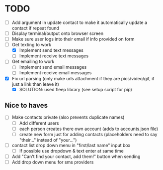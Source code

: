 # TODO

- [ ] Add argument in update contact to make it automatically update a contact if repeat found
- [ ] Display terminal/output onto browser screen
- [ ] Make sure user logs into their email if info provided on form
- [ ] Get texting to work
  - [X] Implement send text messages
  - [ ] Implement receive text messages
- [ ] Get emailing to work
  - [ ] Implement send email messages
  - [ ] Implement receive email messages
- [X] Fix url parsing (only make urls attachment if they are pics/video/gif, if just a link than leave it)
  - [X] SOLUTION: used fleep library (see setup script for pip)
  
## Nice to haves

- [ ] Make contacts private (also prevents duplicate names)
  - [ ] Add different users
  - [ ] each person creates there own account (adds to accounts.json file)
  - [ ] create new form just for adding contacts (placeholders need to say "their..." instead of "your...")
- [ ] contact list drop down menu in "first/last name" input box
  - [ ] If possible use dropdown & text enter at same time
- [ ] Add "Can't find your contact, add them!" button when sending
- [ ] Add drop down menu for sms providers
